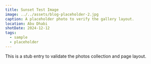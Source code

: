 ```yaml
---
title: Sunset Test Image
image: ../../assets/blog-placeholder-2.jpg
caption: A placeholder photo to verify the gallery layout.
location: Abu Dhabi
shotDate: 2024-12-12
tags:
  - sample
  - placeholder
---
```


This is a stub entry to validate the photos collection and page layout.


